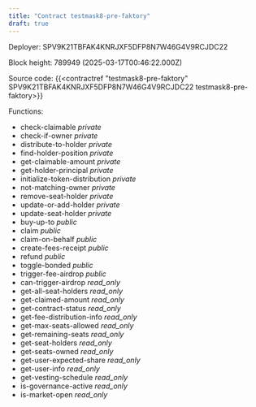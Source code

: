 ```yaml
---
title: "Contract testmask8-pre-faktory"
draft: true
---
```

Deployer: SPV9K21TBFAK4KNRJXF5DFP8N7W46G4V9RCJDC22


 



Block height: 789949 (2025-03-17T00:46:22.000Z)

Source code: {{<contractref "testmask8-pre-faktory" SPV9K21TBFAK4KNRJXF5DFP8N7W46G4V9RCJDC22 testmask8-pre-faktory>}}

Functions:

* check-claimable _private_
* check-if-owner _private_
* distribute-to-holder _private_
* find-holder-position _private_
* get-claimable-amount _private_
* get-holder-principal _private_
* initialize-token-distribution _private_
* not-matching-owner _private_
* remove-seat-holder _private_
* update-or-add-holder _private_
* update-seat-holder _private_
* buy-up-to _public_
* claim _public_
* claim-on-behalf _public_
* create-fees-receipt _public_
* refund _public_
* toggle-bonded _public_
* trigger-fee-airdrop _public_
* can-trigger-airdrop _read_only_
* get-all-seat-holders _read_only_
* get-claimed-amount _read_only_
* get-contract-status _read_only_
* get-fee-distribution-info _read_only_
* get-max-seats-allowed _read_only_
* get-remaining-seats _read_only_
* get-seat-holders _read_only_
* get-seats-owned _read_only_
* get-user-expected-share _read_only_
* get-user-info _read_only_
* get-vesting-schedule _read_only_
* is-governance-active _read_only_
* is-market-open _read_only_
